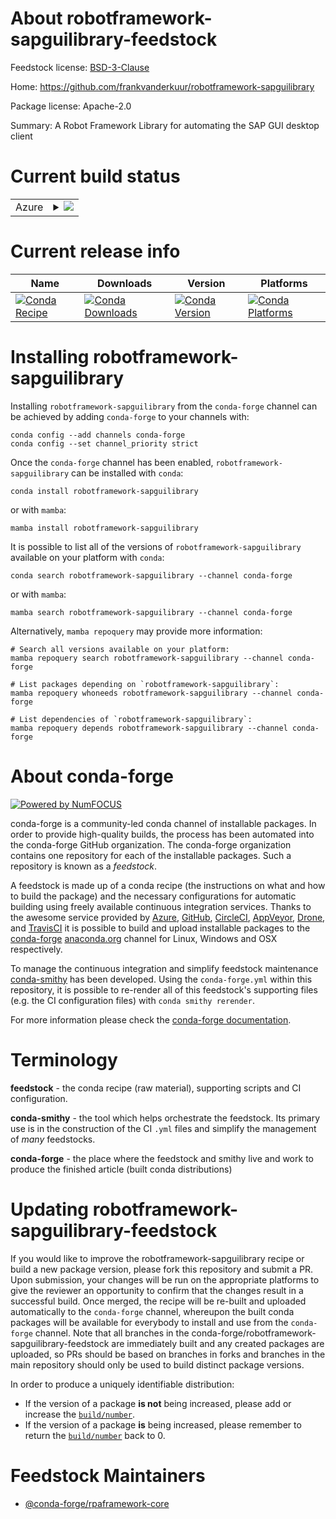 About robotframework-sapguilibrary-feedstock
============================================

Feedstock license: [BSD-3-Clause](https://github.com/conda-forge/robotframework-sapguilibrary-feedstock/blob/main/LICENSE.txt)

Home: https://github.com/frankvanderkuur/robotframework-sapguilibrary

Package license: Apache-2.0

Summary: A Robot Framework Library for automating the SAP GUI desktop client

Current build status
====================


<table>
    
  <tr>
    <td>Azure</td>
    <td>
      <details>
        <summary>
          <a href="https://dev.azure.com/conda-forge/feedstock-builds/_build/latest?definitionId=11347&branchName=main">
            <img src="https://dev.azure.com/conda-forge/feedstock-builds/_apis/build/status/robotframework-sapguilibrary-feedstock?branchName=main">
          </a>
        </summary>
        <table>
          <thead><tr><th>Variant</th><th>Status</th></tr></thead>
          <tbody><tr>
              <td>win_64_python3.10.____cpython</td>
              <td>
                <a href="https://dev.azure.com/conda-forge/feedstock-builds/_build/latest?definitionId=11347&branchName=main">
                  <img src="https://dev.azure.com/conda-forge/feedstock-builds/_apis/build/status/robotframework-sapguilibrary-feedstock?branchName=main&jobName=win&configuration=win%20win_64_python3.10.____cpython" alt="variant">
                </a>
              </td>
            </tr><tr>
              <td>win_64_python3.11.____cpython</td>
              <td>
                <a href="https://dev.azure.com/conda-forge/feedstock-builds/_build/latest?definitionId=11347&branchName=main">
                  <img src="https://dev.azure.com/conda-forge/feedstock-builds/_apis/build/status/robotframework-sapguilibrary-feedstock?branchName=main&jobName=win&configuration=win%20win_64_python3.11.____cpython" alt="variant">
                </a>
              </td>
            </tr><tr>
              <td>win_64_python3.12.____cpython</td>
              <td>
                <a href="https://dev.azure.com/conda-forge/feedstock-builds/_build/latest?definitionId=11347&branchName=main">
                  <img src="https://dev.azure.com/conda-forge/feedstock-builds/_apis/build/status/robotframework-sapguilibrary-feedstock?branchName=main&jobName=win&configuration=win%20win_64_python3.12.____cpython" alt="variant">
                </a>
              </td>
            </tr><tr>
              <td>win_64_python3.13.____cp313</td>
              <td>
                <a href="https://dev.azure.com/conda-forge/feedstock-builds/_build/latest?definitionId=11347&branchName=main">
                  <img src="https://dev.azure.com/conda-forge/feedstock-builds/_apis/build/status/robotframework-sapguilibrary-feedstock?branchName=main&jobName=win&configuration=win%20win_64_python3.13.____cp313" alt="variant">
                </a>
              </td>
            </tr><tr>
              <td>win_64_python3.9.____cpython</td>
              <td>
                <a href="https://dev.azure.com/conda-forge/feedstock-builds/_build/latest?definitionId=11347&branchName=main">
                  <img src="https://dev.azure.com/conda-forge/feedstock-builds/_apis/build/status/robotframework-sapguilibrary-feedstock?branchName=main&jobName=win&configuration=win%20win_64_python3.9.____cpython" alt="variant">
                </a>
              </td>
            </tr>
          </tbody>
        </table>
      </details>
    </td>
  </tr>
</table>

Current release info
====================

| Name | Downloads | Version | Platforms |
| --- | --- | --- | --- |
| [![Conda Recipe](https://img.shields.io/badge/recipe-robotframework--sapguilibrary-green.svg)](https://anaconda.org/conda-forge/robotframework-sapguilibrary) | [![Conda Downloads](https://img.shields.io/conda/dn/conda-forge/robotframework-sapguilibrary.svg)](https://anaconda.org/conda-forge/robotframework-sapguilibrary) | [![Conda Version](https://img.shields.io/conda/vn/conda-forge/robotframework-sapguilibrary.svg)](https://anaconda.org/conda-forge/robotframework-sapguilibrary) | [![Conda Platforms](https://img.shields.io/conda/pn/conda-forge/robotframework-sapguilibrary.svg)](https://anaconda.org/conda-forge/robotframework-sapguilibrary) |

Installing robotframework-sapguilibrary
=======================================

Installing `robotframework-sapguilibrary` from the `conda-forge` channel can be achieved by adding `conda-forge` to your channels with:

```
conda config --add channels conda-forge
conda config --set channel_priority strict
```

Once the `conda-forge` channel has been enabled, `robotframework-sapguilibrary` can be installed with `conda`:

```
conda install robotframework-sapguilibrary
```

or with `mamba`:

```
mamba install robotframework-sapguilibrary
```

It is possible to list all of the versions of `robotframework-sapguilibrary` available on your platform with `conda`:

```
conda search robotframework-sapguilibrary --channel conda-forge
```

or with `mamba`:

```
mamba search robotframework-sapguilibrary --channel conda-forge
```

Alternatively, `mamba repoquery` may provide more information:

```
# Search all versions available on your platform:
mamba repoquery search robotframework-sapguilibrary --channel conda-forge

# List packages depending on `robotframework-sapguilibrary`:
mamba repoquery whoneeds robotframework-sapguilibrary --channel conda-forge

# List dependencies of `robotframework-sapguilibrary`:
mamba repoquery depends robotframework-sapguilibrary --channel conda-forge
```


About conda-forge
=================

[![Powered by
NumFOCUS](https://img.shields.io/badge/powered%20by-NumFOCUS-orange.svg?style=flat&colorA=E1523D&colorB=007D8A)](https://numfocus.org)

conda-forge is a community-led conda channel of installable packages.
In order to provide high-quality builds, the process has been automated into the
conda-forge GitHub organization. The conda-forge organization contains one repository
for each of the installable packages. Such a repository is known as a *feedstock*.

A feedstock is made up of a conda recipe (the instructions on what and how to build
the package) and the necessary configurations for automatic building using freely
available continuous integration services. Thanks to the awesome service provided by
[Azure](https://azure.microsoft.com/en-us/services/devops/), [GitHub](https://github.com/),
[CircleCI](https://circleci.com/), [AppVeyor](https://www.appveyor.com/),
[Drone](https://cloud.drone.io/welcome), and [TravisCI](https://travis-ci.com/)
it is possible to build and upload installable packages to the
[conda-forge](https://anaconda.org/conda-forge) [anaconda.org](https://anaconda.org/)
channel for Linux, Windows and OSX respectively.

To manage the continuous integration and simplify feedstock maintenance
[conda-smithy](https://github.com/conda-forge/conda-smithy) has been developed.
Using the ``conda-forge.yml`` within this repository, it is possible to re-render all of
this feedstock's supporting files (e.g. the CI configuration files) with ``conda smithy rerender``.

For more information please check the [conda-forge documentation](https://conda-forge.org/docs/).

Terminology
===========

**feedstock** - the conda recipe (raw material), supporting scripts and CI configuration.

**conda-smithy** - the tool which helps orchestrate the feedstock.
                   Its primary use is in the construction of the CI ``.yml`` files
                   and simplify the management of *many* feedstocks.

**conda-forge** - the place where the feedstock and smithy live and work to
                  produce the finished article (built conda distributions)


Updating robotframework-sapguilibrary-feedstock
===============================================

If you would like to improve the robotframework-sapguilibrary recipe or build a new
package version, please fork this repository and submit a PR. Upon submission,
your changes will be run on the appropriate platforms to give the reviewer an
opportunity to confirm that the changes result in a successful build. Once
merged, the recipe will be re-built and uploaded automatically to the
`conda-forge` channel, whereupon the built conda packages will be available for
everybody to install and use from the `conda-forge` channel.
Note that all branches in the conda-forge/robotframework-sapguilibrary-feedstock are
immediately built and any created packages are uploaded, so PRs should be based
on branches in forks and branches in the main repository should only be used to
build distinct package versions.

In order to produce a uniquely identifiable distribution:
 * If the version of a package **is not** being increased, please add or increase
   the [``build/number``](https://docs.conda.io/projects/conda-build/en/latest/resources/define-metadata.html#build-number-and-string).
 * If the version of a package **is** being increased, please remember to return
   the [``build/number``](https://docs.conda.io/projects/conda-build/en/latest/resources/define-metadata.html#build-number-and-string)
   back to 0.

Feedstock Maintainers
=====================

* [@conda-forge/rpaframework-core](https://github.com/orgs/conda-forge/teams/rpaframework-core/)

